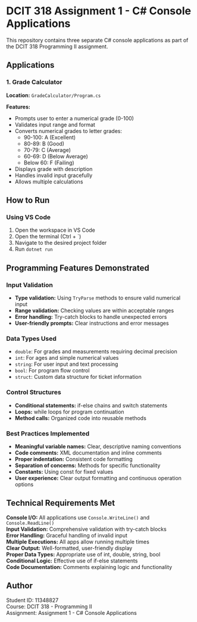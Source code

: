 # DCIT 318 Assignment 1 - C# Console Applications

This repository contains three separate C# console applications as part of the DCIT 318 Programming II assignment.

## Applications

### 1. Grade Calculator
**Location:** `GradeCalculator/Program.cs`

**Features:**
- Prompts user to enter a numerical grade (0-100)
- Validates input range and format
- Converts numerical grades to letter grades:
  - 90-100: A (Excellent)
  - 80-89: B (Good)
  - 70-79: C (Average)
  - 60-69: D (Below Average)
  - Below 60: F (Failing)
- Displays grade with description
- Handles invalid input gracefully
- Allows multiple calculations

## How to Run

<!-- ### Using Command Line
Navigate to the specific project folder and run:

```bash
# For Grade Calculator
cd GradeCalculator
dotnet run

# For Ticket Price Calculator
cd TicketPriceCalculator
dotnet run

# For Triangle Type Identifier
cd TriangleTypeIdentifier
dotnet run
``` -->

### Using VS Code
1. Open the workspace in VS Code
2. Open the terminal (Ctrl + `)
3. Navigate to the desired project folder
4. Run `dotnet run`

## Programming Features Demonstrated

### Input Validation
- **Type validation:** Using `TryParse` methods to ensure valid numerical input
- **Range validation:** Checking values are within acceptable ranges
- **Error handling:** Try-catch blocks to handle unexpected errors
- **User-friendly prompts:** Clear instructions and error messages

### Data Types Used
- `double`: For grades and measurements requiring decimal precision
- `int`: For ages and simple numerical values
- `string`: For user input and text processing
- `bool`: For program flow control
- `struct`: Custom data structure for ticket information

### Control Structures
- **Conditional statements:** if-else chains and switch statements
- **Loops:** while loops for program continuation
- **Method calls:** Organized code into reusable methods

### Best Practices Implemented
- **Meaningful variable names:** Clear, descriptive naming conventions
- **Code comments:** XML documentation and inline comments
- **Proper indentation:** Consistent code formatting
- **Separation of concerns:** Methods for specific functionality
- **Constants:** Using const for fixed values
- **User experience:** Clear output formatting and continuous operation options

## Technical Requirements Met

**Console I/O:** All applications use `Console.WriteLine()` and `Console.ReadLine()`  
**Input Validation:** Comprehensive validation with try-catch blocks  
**Error Handling:** Graceful handling of invalid input  
**Multiple Executions:** All apps allow running multiple times  
**Clear Output:** Well-formatted, user-friendly display  
**Proper Data Types:** Appropriate use of int, double, string, bool  
**Conditional Logic:** Effective use of if-else statements  
**Code Documentation:** Comments explaining logic and functionality  

## Author
Student ID: 11348827  
Course: DCIT 318 - Programming II  
Assignment: Assignment 1 - C# Console Applications
